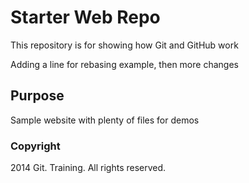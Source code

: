 # Starter Web Repo

This repository is for showing how Git and GitHub work

Adding a line for rebasing example, then more changes

## Purpose

Sample website with plenty of files for demos

### Copyright
2014 Git. Training. All rights reserved.
